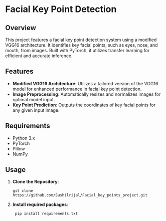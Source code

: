 # Facial Key Point Detection
## Overview
This project features a facial key point detection system using a modified VGG16 architecture. It identifies key facial points, such as eyes, nose, and mouth, from images. Built with PyTorch, it utilizes transfer learning for efficient and accurate inference.

## Features
- **Modified VGG16 Architecture**: Utilizes a tailored version of the VGG16 model for enhanced performance in facial key point detection.
- **Image Preprocessing**: Automatically resizes and normalizes images for optimal model input.
- **Key Point Prediction**: Outputs the coordinates of key facial points for any given input image.
  

## Requirements

- Python 3.x
- PyTorch
- Pillow
- NumPy
  

## Usage

1. **Clone the Repository**:

   
   ```
   git clone https://github.com/Sushilrijal/Facial_key_points_project.git
   ```

2. **Install required packages**:

   ```
    pip install requirements.txt
   ```
